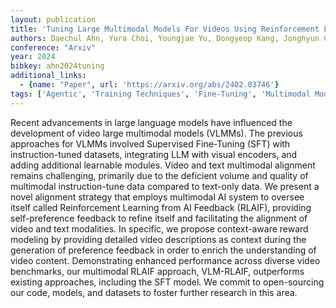 ```yaml
---
layout: publication
title: 'Tuning Large Multimodal Models For Videos Using Reinforcement Learning From AI Feedback'
authors: Daechul Ahn, Yura Choi, Youngjae Yu, Dongyeop Kang, Jonghyun Choi
conference: "Arxiv"
year: 2024
bibkey: ahn2024tuning
additional_links:
  - {name: "Paper", url: 'https://arxiv.org/abs/2402.03746'}
tags: ['Agentic', 'Training Techniques', 'Fine-Tuning', 'Multimodal Models', 'Reinforcement Learning', 'Pretraining Methods']
---
```

Recent advancements in large language models have influenced the development
of video large multimodal models (VLMMs). The previous approaches for VLMMs
involved Supervised Fine-Tuning (SFT) with instruction-tuned datasets,
integrating LLM with visual encoders, and adding additional learnable modules.
Video and text multimodal alignment remains challenging, primarily due to the
deficient volume and quality of multimodal instruction-tune data compared to
text-only data. We present a novel alignment strategy that employs multimodal
AI system to oversee itself called Reinforcement Learning from AI Feedback
(RLAIF), providing self-preference feedback to refine itself and facilitating
the alignment of video and text modalities. In specific, we propose
context-aware reward modeling by providing detailed video descriptions as
context during the generation of preference feedback in order to enrich the
understanding of video content. Demonstrating enhanced performance across
diverse video benchmarks, our multimodal RLAIF approach, VLM-RLAIF, outperforms
existing approaches, including the SFT model. We commit to open-sourcing our
code, models, and datasets to foster further research in this area.
